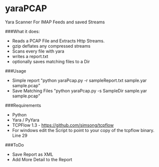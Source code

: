 yaraPCAP
========

Yara Scanner For IMAP Feeds and saved Streams

###What it does:
- Reads a PCAP File and Extracts Http Streams. 
- gzip deflates any compressed streams
- Scans every file with yara
- writes a report.txt
- optionally saves matching files to a Dir


###Usage
- Simple report
 "python yaraPcap.py -r sampleReport.txt sample.yar sample.pcap"
- Save Matching Files
 "python yaraPcap.py -s SampleDir sample.yar sample.pcap"

###Requirements
- Python
- Yara / PyYara
- TCPFlow 1.3 - https://github.com/simsong/tcpflow
- For windows edit the Script to point to your copy of the tcpflow binary. Line 29

###ToDo
- Save Report as XML
- Add More Detail to the Report




